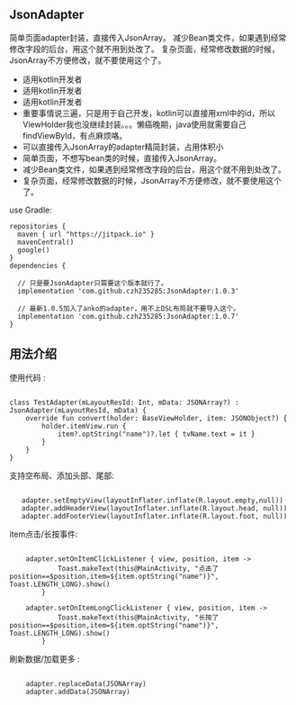 ## JsonAdapter


简单页面adapter封装，直接传入JsonArray。
减少Bean类文件，如果遇到经常修改字段的后台，用这个就不用到处改了。
复杂页面，经常修改数据的时候，JsonArray不方便修改，就不要使用这个了。

* 适用kotlin开发者
* 适用kotlin开发者
* 适用kotlin开发者
* 重要事情说三遍，只是用于自己开发，kotlin可以直接用xml中的id，所以ViewHolder我也没继续封装。。。懒癌晚期，java使用就需要自己findViewById，有点麻烦咯。
* 可以直接传入JsonArray的adapter精简封装，占用体积小
* 简单页面，不想写bean类的时候，直接传入JsonArray。
* 减少Bean类文件，如果遇到经常修改字段的后台，用这个就不用到处改了。
* 复杂页面，经常修改数据的时候，JsonArray不方便修改，就不要使用这个了。

use Gradle:

```
repositories {
  maven { url "https://jitpack.io" }
  mavenCentral()
  google()
}
dependencies {

  // 只是要JsonAdapter只需要这个版本就行了。
  implementation 'com.github.czh235285:JsonAdapter:1.0.3'
  
  // 最新1.0.5加入了anko的adapter，用不上DSL布局就不要导入这个。
  implementation 'com.github.czh235285:JsonAdapter:1.0.7'
}
```
## 用法介绍

使用代码 :

```

class TestAdapter(mLayoutResId: Int, mData: JSONArray?) : JsonAdapter(mLayoutResId, mData) {
    override fun convert(holder: BaseViewHolder, item: JSONObject?) {
        holder.itemView.run {
            item?.optString("name")?.let { tvName.text = it }
        }
    }
}

```

支持空布局、添加头部、尾部:

```

   adapter.setEmptyView(layoutInflater.inflate(R.layout.empty,null))
   adapter.addHeaderView(layoutInflater.inflate(R.layout.head, null))
   adapter.addFooterView(layoutInflater.inflate(R.layout.foot, null))

```

item点击/长按事件:

```

    adapter.setOnItemClickListener { view, position, item ->
            Toast.makeText(this@MainActivity, "点击了position==$position,item=${item.optString("name")}", Toast.LENGTH_LONG).show()
        }
        
	adapter.setOnItemLongClickListener { view, position, item ->
            Toast.makeText(this@MainActivity, "长按了position==$position,item=${item.optString("name")}", Toast.LENGTH_LONG).show()
        }

```

刷新数据/加载更多 :


```

    adapter.replaceData(JSONArray)
    adapter.addData(JSONArray)

```
